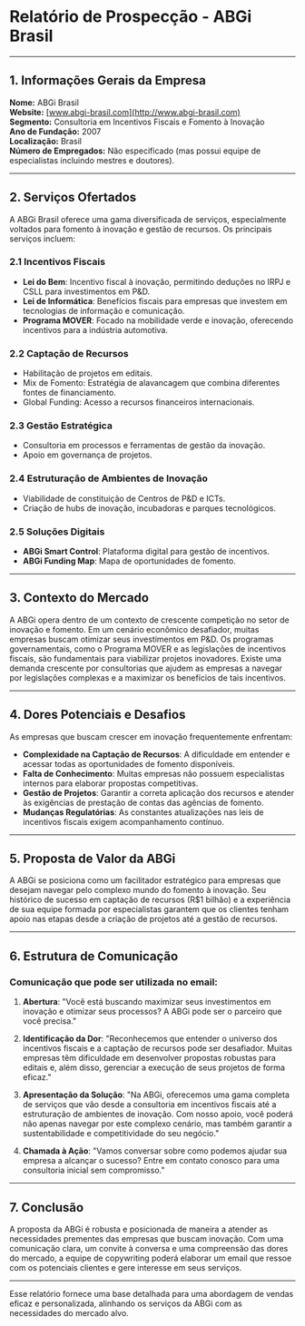 # Relatório de Prospecção - ABGi Brasil

---
## 1. Informações Gerais da Empresa

**Nome:** ABGi Brasil  
**Website:** [www.abgi-brasil.com](http://www.abgi-brasil.com)  
**Segmento:** Consultoria em Incentivos Fiscais e Fomento à Inovação  
**Ano de Fundação:** 2007  
**Localização:** Brasil  
**Número de Empregados:** Não especificado (mas possui equipe de especialistas incluindo mestres e doutores).

---

## 2. Serviços Ofertados

A ABGi Brasil oferece uma gama diversificada de serviços, especialmente voltados para fomento à inovação e gestão de recursos. Os principais serviços incluem:

### 2.1 Incentivos Fiscais
- **Lei do Bem**: Incentivo fiscal à inovação, permitindo deduções no IRPJ e CSLL para investimentos em P&D.
- **Lei de Informática**: Benefícios fiscais para empresas que investem em tecnologias de informação e comunicação.
- **Programa MOVER**: Focado na mobilidade verde e inovação, oferecendo incentivos para a indústria automotiva.

### 2.2 Captação de Recursos
- Habilitação de projetos em editais.
- Mix de Fomento: Estratégia de alavancagem que combina diferentes fontes de financiamento.
- Global Funding: Acesso a recursos financeiros internacionais.

### 2.3 Gestão Estratégica
- Consultoria em processos e ferramentas de gestão da inovação.
- Apoio em governança de projetos.

### 2.4 Estruturação de Ambientes de Inovação
- Viabilidade de constituição de Centros de P&D e ICTs.
- Criação de hubs de inovação, incubadoras e parques tecnológicos.

### 2.5 Soluções Digitais
- **ABGi Smart Control**: Plataforma digital para gestão de incentivos.
- **ABGi Funding Map**: Mapa de oportunidades de fomento.

---

## 3. Contexto do Mercado

A ABGi opera dentro de um contexto de crescente competição no setor de inovação e fomento. Em um cenário econômico desafiador, muitas empresas buscam otimizar seus investimentos em P&D. Os programas governamentais, como o Programa MOVER e as legislações de incentivos fiscais, são fundamentais para viabilizar projetos inovadores. Existe uma demanda crescente por consultorias que ajudem as empresas a navegar por legislações complexas e a maximizar os benefícios de tais incentivos.

---

## 4. Dores Potenciais e Desafios

As empresas que buscam crescer em inovação frequentemente enfrentam:

- **Complexidade na Captação de Recursos**: A dificuldade em entender e acessar todas as oportunidades de fomento disponíveis.
- **Falta de Conhecimento**: Muitas empresas não possuem especialistas internos para elaborar propostas competitivas.
- **Gestão de Projetos**: Garantir a correta aplicação dos recursos e atender às exigências de prestação de contas das agências de fomento.
- **Mudanças Regulatórias**: As constantes atualizações nas leis de incentivos fiscais exigem acompanhamento contínuo.

---

## 5. Proposta de Valor da ABGi

A ABGi se posiciona como um facilitador estratégico para empresas que desejam navegar pelo complexo mundo do fomento à inovação. Seu histórico de sucesso em captação de recursos (R$1 bilhão) e a experiência de sua equipe formada por especialistas garantem que os clientes tenham apoio nas etapas desde a criação de projetos até a gestão de recursos.

---

## 6. Estrutura de Comunicação

### Comunicação que pode ser utilizada no email:

1. **Abertura**: "Você está buscando maximizar seus investimentos em inovação e otimizar seus processos? A ABGi pode ser o parceiro que você precisa."

2. **Identificação da Dor**: "Reconhecemos que entender o universo dos incentivos fiscais e a captação de recursos pode ser desafiador. Muitas empresas têm dificuldade em desenvolver propostas robustas para editais e, além disso, gerenciar a execução de seus projetos de forma eficaz."

3. **Apresentação da Solução**: "Na ABGi, oferecemos uma gama completa de serviços que vão desde a consultoria em incentivos fiscais até a estruturação de ambientes de inovação. Com nosso apoio, você poderá não apenas navegar por este complexo cenário, mas também garantir a sustentabilidade e competitividade do seu negócio."

4. **Chamada à Ação**: "Vamos conversar sobre como podemos ajudar sua empresa a alcançar o sucesso? Entre em contato conosco para uma consultoria inicial sem compromisso."

---

## 7. Conclusão

A proposta da ABGi é robusta e posicionada de maneira a atender as necessidades prementes das empresas que buscam inovação. Com uma comunicação clara, um convite à conversa e uma compreensão das dores do mercado, a equipe de copywriting poderá elaborar um email que ressoe com os potenciais clientes e gere interesse em seus serviços. 

---

Esse relatório fornece uma base detalhada para uma abordagem de vendas eficaz e personalizada, alinhando os serviços da ABGi com as necessidades do mercado alvo.